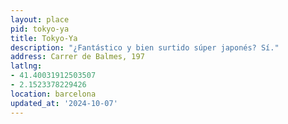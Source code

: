 ```yaml
---
layout: place
pid: tokyo-ya
title: Tokyo-Ya
description: "¿Fantástico y bien surtido súper japonés? Sí."
address: Carrer de Balmes, 197
latlng:
- 41.40031912503507
- 2.1523378229426
location: barcelona
updated_at: '2024-10-07'
---
```


